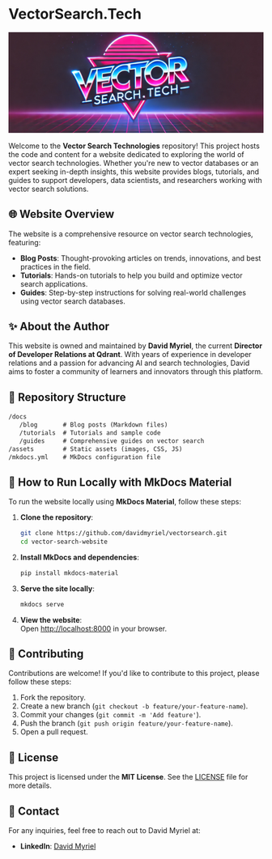 # VectorSearch.Tech

![Vector Search](/docs/img/logo.png)

Welcome to the **Vector Search Technologies** repository! This project hosts the code and content for a website dedicated to exploring the world of vector search technologies. Whether you're new to vector databases or an expert seeking in-depth insights, this website provides blogs, tutorials, and guides to support developers, data scientists, and researchers working with vector search solutions. 

## 🌐 Website Overview

The website is a comprehensive resource on vector search technologies, featuring:  
- **Blog Posts**: Thought-provoking articles on trends, innovations, and best practices in the field.  
- **Tutorials**: Hands-on tutorials to help you build and optimize vector search applications.  
- **Guides**: Step-by-step instructions for solving real-world challenges using vector search databases.

## ✨ About the Author

This website is owned and maintained by **David Myriel**, the current **Director of Developer Relations at Qdrant**. With years of experience in developer relations and a passion for advancing AI and search technologies, David aims to foster a community of learners and innovators through this platform.

## 📂 Repository Structure

```
/docs
   /blog       # Blog posts (Markdown files)
   /tutorials  # Tutorials and sample code
   /guides     # Comprehensive guides on vector search
/assets        # Static assets (images, CSS, JS)
/mkdocs.yml    # MkDocs configuration file
```

## 🚀 How to Run Locally with MkDocs Material

To run the website locally using **MkDocs Material**, follow these steps:

1. **Clone the repository**:
   ```bash
   git clone https://github.com/davidmyriel/vectorsearch.git
   cd vector-search-website
   ```

2. **Install MkDocs and dependencies**:
   ```bash
   pip install mkdocs-material
   ```

3. **Serve the site locally**:
   ```bash
   mkdocs serve
   ```

4. **View the website**:  
   Open [http://localhost:8000](http://localhost:8000) in your browser.

## 📝 Contributing

Contributions are welcome! If you'd like to contribute to this project, please follow these steps:

1. Fork the repository.
2. Create a new branch (`git checkout -b feature/your-feature-name`).
3. Commit your changes (`git commit -m 'Add feature'`).
4. Push the branch (`git push origin feature/your-feature-name`).
5. Open a pull request.

## 📄 License

This project is licensed under the **MIT License**. See the [LICENSE](./LICENSE) file for more details.

## 📧 Contact

For any inquiries, feel free to reach out to David Myriel at:  
- **LinkedIn**: [David Myriel](https://linkedin.com/in/davidmyriel)  
